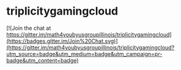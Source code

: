 triplicitygamingcloud
=====================

[![Join the chat at https://gitter.im/math4youbyusgroupillinois/triplicitygamingcloud](https://badges.gitter.im/Join%20Chat.svg)](https://gitter.im/math4youbyusgroupillinois/triplicitygamingcloud?utm_source=badge&utm_medium=badge&utm_campaign=pr-badge&utm_content=badge)

